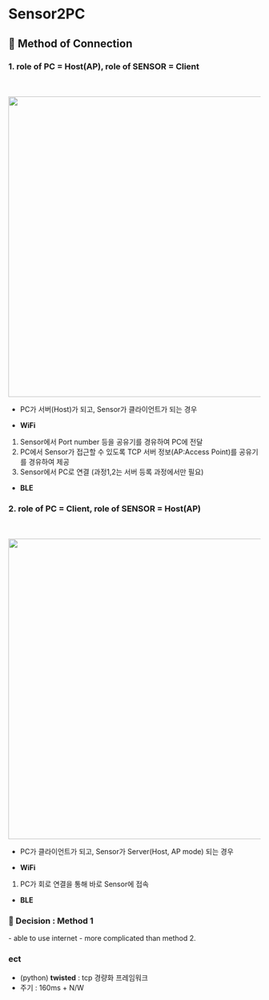 # Sensor2PC

## :cactus: Method of Connection

### 1. role of PC = Host(AP), role of SENSOR = Client
<div>
  <br> </br>
  <img width="600" src = "https://user-images.githubusercontent.com/27392019/73799699-033dcf80-47fa-11ea-8e26-373eef145c5e.png">
 </div>
 
 - PC가 서버(Host)가 되고, Sensor가 클라이언트가 되는 경우
 
 - **WiFi**
 1. Sensor에서 Port number 등을 공유기를 경유하여 PC에 전달 
 2. PC에서 Sensor가 접근할 수 있도록 TCP 서버 정보(AP:Access Point)를 공유기를 경유하여 제공
 3. Sensor에서 PC로 연결 (과정1,2는 서버 등록 과정에서만 필요)
 
 - **BLE**


### 2. role of PC = Client, role of SENSOR = Host(AP)
<div>
  <br> </br>
  <img width="600" src = "https://user-images.githubusercontent.com/27392019/73799696-ffaa4880-47f9-11ea-8da0-8abf71765644.png">
 </div>

 - PC가 클라이언트가 되고, Sensor가 Server(Host, AP mode) 되는 경우
 
 - **WiFi**
 1. PC가 회로 연결을 통해 바로 Sensor에 접속
 
 - **BLE**
 
### :cherry_blossom: Decision : Method 1

<Advatage>
  - able to use internet
 
<Disadvatage>
  - more complicated than method 2.

### ect
- (python) **twisted** : tcp 경량화 프레임워크
- 주기 : 160ms + N/W
